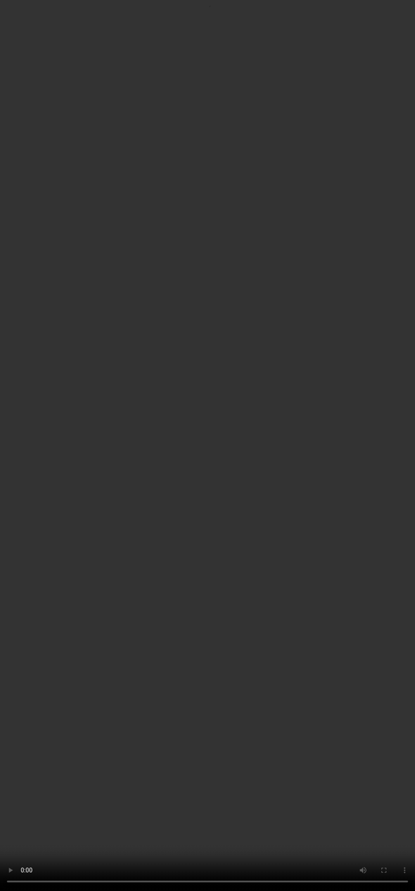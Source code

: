 # How does the model learn RAG?

<video src="${PRIVATE_VIDEO_RAG_1}" frameborder="0" allowfullscreen style="position: absolute; top: 0; left: 0; width: 100%; height: 100%; border: none; object-fit: cover;" controls="" controlslist="nodownload nofullscreen" style="width: 100%" />

LLMs learn much like humans do—by seeing examples, understanding patterns, and applying that knowledge. In Retrieval-Augmented Generation (RAG), we train the model by showing it examples known as ‘data samples’ that combine retrieving relevant information with generating accurate responses. This helps the model learn how to fetch useful data and provide better answers.

These data samples play a crucial role in the RAG training process. It involves 4 basic steps as shown below.

<img height="1000" width="1000" src="${PRIVATE_IMAGE_RAG_1}" />

Let’s understand this and create a data sample with a working example in the upcoming section.
